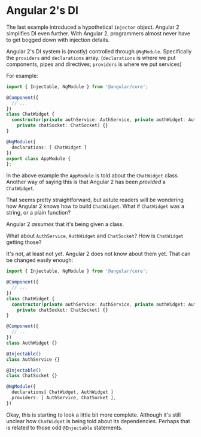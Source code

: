 # Angular 2's DI

The last example introduced a hypothetical `Injector` object.  Angular 2
simplifies DI even further.  With Angular 2, programmers almost never have to get
bogged down with injection details.

Angular 2's DI system is (mostly) controlled through `@NgModule`.  Specifically
the `providers` and `declarations` array. (`declarations` is where we put components,
pipes and directives; `providers` is where we put services)

For example:

```typescript
import { Injectable, NgModule } from '@angular/core';

@Component({
  // ...
})
class ChatWidget {
  constructor(private authService: AuthService, private authWidget: AuthWidget,
    private chatSocket: ChatSocket) {}
}

@NgModule({
  declarations: [ ChatWidget ]
})
export class AppModule {
};
```

In the above example the `AppModule` is told about the `ChatWidget` class. Another way
of saying this is that Angular 2 has been _provided_ a `ChatWidget`.

That seems pretty straightforward, but astute readers will be wondering how
Angular 2 knows how to build `ChatWidget`.  What if `ChatWidget` was a string, or
a plain function?

Angular 2 _assumes_ that it's being given a class.

What about `AuthService`, `AuthWidget` and `ChatSocket`? How is `ChatWidget` getting those?

It's not, at least not yet.  Angular 2 does not know about them yet.  That can
be changed easily enough:

```typescript
import { Injectable, NgModule } from '@angular/core';

@Component({
  // ...
})
class ChatWidget {
  constructor(private authService: AuthService, private authWidget: AuthWidget,
    private chatSocket: ChatSocket) {}
}

@Component({
  // ...
})
class AuthWidget {}

@Injectable()
class AuthService {}

@Injectable()
class ChatSocket {}

@NgModule({
  declarations[ ChatWidget, AuthWidget ]
  providers: [ AuthService, ChatSocket ],
})
```

Okay, this is starting to look a little bit more complete. Although it's still
unclear how `ChatWidget` is being told about its dependencies.  Perhaps that is
related to those odd `@Injectable` statements.
